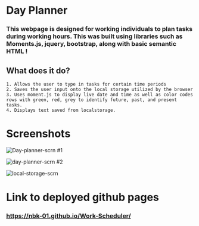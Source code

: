 
# Day Planner

 ### This webpage is designed for working individuals to plan tasks during working hours. This was built using libraries such as Moments.js, jquery, bootstrap, along with basic semantic HTML !


## What does it do?
    1. Allows the user to type in tasks for certain time periods 
    2. Saves the user input onto the local storage utilized by the browser
    3. Uses moment.js to display live date and time as well as color codes rows with green, red, grey to identify future, past, and present tasks.
    4. Displays text saved from localstorage.
    
# Screenshots
![Day-planner-scrn #1](https://user-images.githubusercontent.com/73779089/127253973-c465615e-70eb-4441-a95f-6481f6b00680.png)



![day-planner-scrn #2](https://user-images.githubusercontent.com/73779089/127254003-0941425d-c607-42ac-ac1a-cc5d5f1ed214.PNG)


![local-storage-scrn](https://user-images.githubusercontent.com/73779089/127254024-4549e384-b364-42e0-b893-137214f0f5f4.PNG)


# Link to deployed github pages
### https://nbk-01.github.io/Work-Scheduler/
